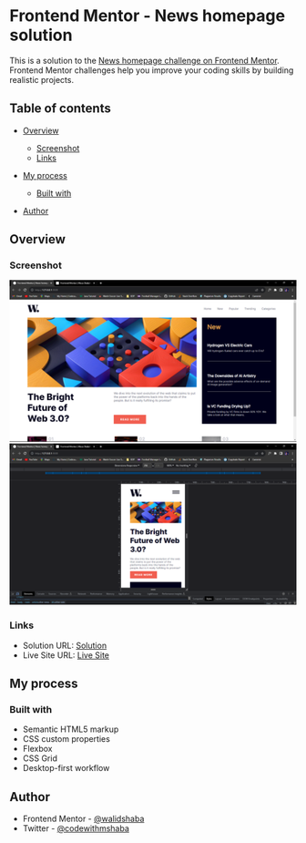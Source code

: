 # Frontend Mentor - News homepage solution

This is a solution to the [News homepage challenge on Frontend Mentor](https://www.frontendmentor.io/challenges/news-homepage-H6SWTa1MFl). Frontend Mentor challenges help you improve your coding skills by building realistic projects.

## Table of contents

- [Overview](#overview)

  - [Screenshot](#screenshot)
  - [Links](#links)

- [My process](#my-process)

  - [Built with](#built-with)

- [Author](#author)

## Overview

### Screenshot

![](./screenshot/Desktop.png)
![](./screenshot/Mobile.png)

### Links

- Solution URL: [Solution](https://github.com/walidshaba/News-Homepage.git)
- Live Site URL: [Live Site](https://sprightly-heliotrope-b0ee10.netlify.app/)

## My process

### Built with

- Semantic HTML5 markup
- CSS custom properties
- Flexbox
- CSS Grid
- Desktop-first workflow

## Author

- Frontend Mentor - [@walidshaba](https://www.frontendmentor.io/profile/walidshaba)
- Twitter - [@codewithmshaba](https://www.twitter.com/codewithmshaba)
